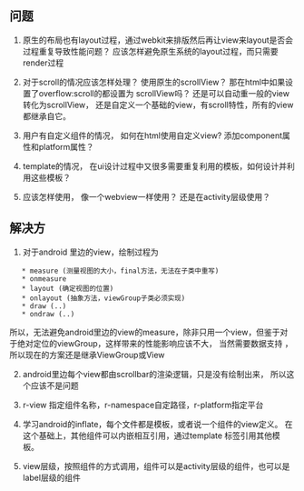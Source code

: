## 问题

1. 原生的布局也有layout过程，通过webkit来排版然后再让view来layout是否会过程重复导致性能问题？ 
应该怎样避免原生系统的layout过程，而只需要render过程

2. 对于scroll的情况应该怎样处理？ 使用原生的scrollView？ 
那在html中如果设置了overflow:scroll的都设置为 scrollView吗？ 还是可以自动重一般的view转化为scrollView， 还是自定义一个基础的view，有scroll特性，所有的view都继承自它。 

3. 用户有自定义组件的情况， 如何在html使用自定义view? 添加component属性和platform属性？ 

4. template的情况， 在ui设计过程中又很多需要重复利用的模板，如何设计并利用这些模板？ 

5. 应该怎样使用， 像一个webview一样使用？ 还是在activity层级使用？



## 解决方

1. 对于android 里边的view，绘制过程为
 ```
    * measure (测量视图的大小，final方法，无法在子类中重写) 
    * onmeasure 
    * layout (确定视图的位置)
    * onlayout (抽象方法，viewGroup子类必须实现) 
    * draw (..)
    * ondraw (..) 
 ```
 所以，无法避免android里边的view的measure，除非只用一个view，但鉴于对于绝对定位的viewGroup，这样带来的性能影响应该不大， 当然需要数据支持 ， 所以现在的方案还是继承ViewGroup或View

2. android里边每个view都由scrollbar的渲染逻辑，只是没有绘制出来， 所以这个应该不是问题

3. r-view 指定组件名称，r-namespace自定路径，r-platform指定平台

4. 学习android的inflate，每个文件都是模板，或者说一个组件的view定义。 在这个基础上，其他组件可以内嵌相互引用，通过template 标签引用其他模板。    

5. view层级，按照组件的方式调用，组件可以是activity层级的组件，也可以是label层级的组件 




